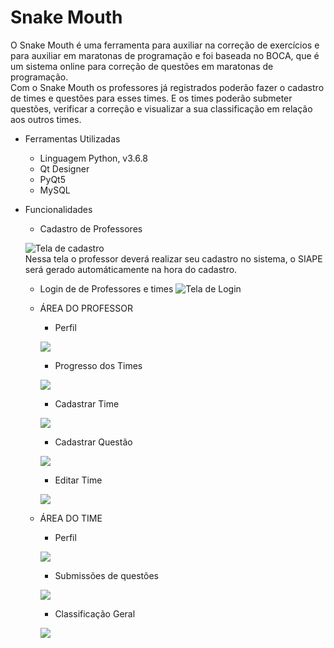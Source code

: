 # Snake Mouth 

O Snake Mouth é uma ferramenta para auxiliar na correção de exercícios e para auxiliar em maratonas de programação e foi baseada no BOCA, que é um sistema online para correção de questões em maratonas de programação. <br>
Com o Snake Mouth os professores já registrados poderão fazer o cadastro de times e questões para esses times. E os times poderão submeter questões, verificar a correção e visualizar a sua classificação em relação aos outros times.

* Ferramentas Utilizadas
	* Linguagem Python, v3.6.8
	* Qt Designer
	* PyQt5
	* MySQL
	
* Funcionalidades
	* Cadastro de Professores
	
	![Tela de cadastro](https://raw.github.com/Samuel-OR/Snake_Mouth/master/Telas_SnakeMouth/tela_cadastrar.png)
	<br> Nessa tela o professor deverá realizar seu cadastro no sistema, o SIAPE será gerado automáticamente na hora 	do cadastro.
	
	* Login de de Professores e times
	![Tela de Login](https://raw.github.com/Samuel-OR/Snake_Mouth/master/Telas_SnakeMouth/tela_login.png)
	
	* ÁREA DO PROFESSOR
		* Perfil
		
		![](https://raw.github.com/Samuel-OR/Snake_Mouth/master/Telas_SnakeMouth/tela_prof_PERFIL.png)
		
		* Progresso dos Times
		
		![](https://raw.github.com/Samuel-OR/Snake_Mouth/master/Telas_SnakeMouth/tela_prof_PROGRESSO_TIMES.png)
		
		* Cadastrar Time
		
		![](https://raw.github.com/Samuel-OR/Snake_Mouth/master/Telas_SnakeMouth/tela_prof_CADASTRAR_TIME.png)
		
		* Cadastrar Questão
		
		![](https://raw.github.com/Samuel-OR/Snake_Mouth/master/Telas_SnakeMouth/tela_prof_CADASTRAR_QUEST%C3%83O.png)
		
		* Editar Time
		
		![](https://raw.github.com/Samuel-OR/Snake_Mouth/master/Telas_SnakeMouth/tela_prof_EDITAR_TIME.png)
	
	* ÁREA DO TIME
		* Perfil
		
		![](https://raw.github.com/Samuel-OR/Snake_Mouth/master/Telas_SnakeMouth/tela_time_PERFIL.png)
		
		* Submissões de questões
		
		![](https://raw.github.com/Samuel-OR/Snake_Mouth/master/Telas_SnakeMouth/tela_time_SUBMISS%C3%95ES.png)
		
		* Classificação Geral
		
		![](https://raw.github.com/Samuel-OR/Snake_Mouth/master/Telas_SnakeMouth/tela_time_CLASSIFICA%C3%87%C3%83O.png)
		
	


